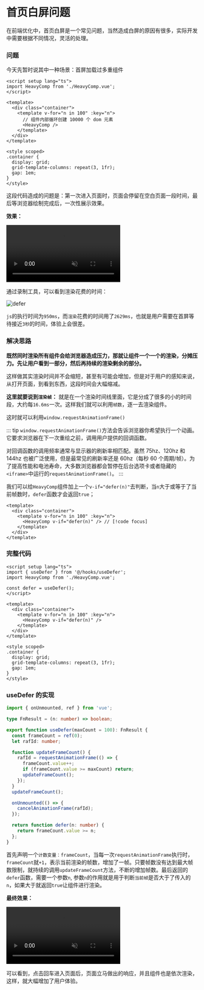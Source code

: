 # 首页白屏问题

在前端优化中，首页白屏是一个常见问题，当然造成白屏的原因有很多，实际开发中需要根据不同情况，灵活的处理。

### 问题

今天先暂时说其中一种场景：首屏加载过多重组件

```vue
<script setup lang="ts">
import HeavyComp from './HeavyComp.vue';
</script>

<template>
  <div class="container">
    <template v-for="n in 100" :key="n">
      // 组件内部循环创建 10000 个 dom 元素
      <HeavyComp />
    </template>
  </div>
</template>

<style scoped>
.container {
  display: grid;
  grid-template-columns: repeat(3, 1fr);
  gap: 1em;
}
</style>
```

这段代码造成的问题是：第一次进入页面时，页面会停留在空白页面一段时间，最后等浏览器绘制完成后，一次性展示效果。

**效果：**

<video src="/vue/defer01.mov" muted autoplay="autoplay" loop="loop"></video>

通过录制工具，可以看到渲染花费的时间：

![defer](/vue/defer01.jpg)

`js`的执行时间为`950ms`，而`渲染`花费的时间用了`2629ms`，也就是用户需要在首屏等待接近`3秒`的时间，体验上会很差。

### 解决思路

**既然同时渲染所有组件会给浏览器造成压力，那就让组件一个一个的渲染，分摊压力。先让用户看到一部分，然后再持续的渲染剩余的部分。**

这样做其实渲染时间并不会缩短，甚至有可能会增加，但是对于用户的感知来说，从打开页面，到看到东西，这段时间会大幅缩减。

**这里就要说到`渲染帧`：** 就是在一个渲染时间线里面，它是分成了很多的小的时间段，大约每`16.6ms`一次。这样我们就可以利用`帧数`，逐一去渲染组件。

这时就可以利用`window.requestAnimationFrame()`

::: tip
`window.requestAnimationFrame()`方法会告诉浏览器你希望执行一个动画。它要求浏览器在下一次重绘之前，调用用户提供的回调函数。

对回调函数的调用频率通常与显示器的刷新率相匹配。虽然 75hz、120hz 和 144hz 也被广泛使用，但是最常见的刷新率还是 60hz（每秒 60 个周期/帧）。为了提高性能和电池寿命，大多数浏览器都会暂停在后台选项卡或者隐藏的`<iframe>`中运行的`requestAnimationFrame()`。
:::

我们可以给`HeavyComp`组件加上一个`v-if="defer(n)"`去判断，当`n`大于或等于了当前帧数时，`defer`函数才会返回`true`；

```vue
<template>
  <div class="container">
    <template v-for="n in 100" :key="n">
      <HeavyComp v-if="defer(n)" /> // [!code focus]
    </template>
  </div>
</template>
```

### 完整代码

```vue
<script setup lang="ts">
import { useDefer } from '@/hooks/useDefer';
import HeavyComp from './HeavyComp.vue';

const defer = useDefer();
</script>

<template>
  <div class="container">
    <template v-for="n in 100" :key="n">
      <HeavyComp v-if="defer(n)" />
    </template>
  </div>
</template>

<style scoped>
.container {
  display: grid;
  grid-template-columns: repeat(3, 1fr);
  gap: 1em;
}
</style>
```

### useDefer 的实现

```ts
import { onUnmounted, ref } from 'vue';

type FnResult = (n: number) => boolean;

export function useDefer(maxCount = 100): FnResult {
  const frameCount = ref(0);
  let rafId: number;

  function updateFrameCount() {
    rafId = requestAnimationFrame(() => {
      frameCount.value++;
      if (frameCount.value >= maxCount) return;
      updateFrameCount();
    });
  }
  updateFrameCount();

  onUnmounted(() => {
    cancelAnimationFrame(rafId);
  });

  return function defer(n: number) {
    return frameCount.value >= n;
  };
}
```

首先声明一个`计数变量：frameCount`，当每一次`requestAnimationFrame`执行时，`frameCount`就`+1`，表示当前渲染的帧数，增加了一帧。只要帧数没有达到最大帧数限制，就持续的调用`updateFrameCount`方法，不断的增加帧数。最后返回的`defer`函数，需要一个参数`n`, 参数`n`的作用就是用于判断`当前帧`是否大于了传入的`n`，如果大于就返回`true`让组件进行渲染。

**最终效果：**

<video src="/vue/defer02.mov" muted autoplay="autoplay" loop="loop"></video>

可以看到，点击回车进入页面后，页面立马做出的响应，并且组件也是依次渲染，这样，就大幅增加了用户体验。
